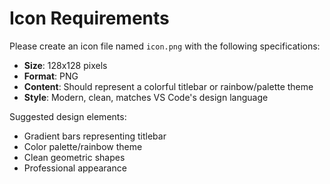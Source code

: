 # Icon Requirements

Please create an icon file named `icon.png` with the following specifications:

- **Size**: 128x128 pixels
- **Format**: PNG
- **Content**: Should represent a colorful titlebar or rainbow/palette theme
- **Style**: Modern, clean, matches VS Code's design language

Suggested design elements:

- Gradient bars representing titlebar
- Color palette/rainbow theme
- Clean geometric shapes
- Professional appearance
